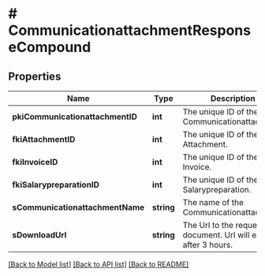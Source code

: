 # # CommunicationattachmentResponseCompound

## Properties

Name | Type | Description | Notes
------------ | ------------- | ------------- | -------------
**pkiCommunicationattachmentID** | **int** | The unique ID of the Communicationattachment |
**fkiAttachmentID** | **int** | The unique ID of the Attachment. | [optional]
**fkiInvoiceID** | **int** | The unique ID of the Invoice. | [optional]
**fkiSalarypreparationID** | **int** | The unique ID of the Salarypreparation. | [optional]
**sCommunicationattachmentName** | **string** | The name of the Communicationattachment |
**sDownloadUrl** | **string** | The Url to the requested document.  Url will expire after 3 hours. | [optional]

[[Back to Model list]](../../README.md#models) [[Back to API list]](../../README.md#endpoints) [[Back to README]](../../README.md)
